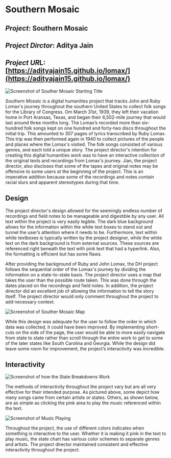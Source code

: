 # Southern Mosaic

## *Project*: Southern Mosaic

## *Project Dirctor*: Aditya Jain

## *Project UR*L: [https://adityajain15.github.io/lomax/](https://adityajain15.github.io/lomax/)

![Screenshot of Souther Mosaic Starting Title](https://Mmart04.github.io/BlogMart/images/SouthernMosaic.png)

*Southern Mosaic* is a digital humanities project that tracks John and Ruby Lomax's journey throughout the southern United States to collect folk songs for the Library of Congress. Om March 31st, 1939, they left their vacation home in Port Aransas, Texas, and began their 6,502-mile journey that would last around three months long. The Lomax’s recorded more than six-hundred folk songs kept on one hundred and forty-two discs throughout the initial trip. This amounted to 307 pages of lyrics transcribed by Ruby Lomax. This trip was then performed again in 1940 to collect pictures of the people and places where the Lomax's visited. The folk songs consisted of various genres, and each told a unique story. The project director's intention for creating this digital humanities work was to have an interactive collection of the original texts and recordings from Lomax's journey. Jian, the project director, also discloses that some of the tapes and original notes may be offensive to some users at the beginning of the project. This is an imperative addition because some of the recordings and notes contain racial slurs and apparent stereotypes during that time.

## Design

The project director's design allowed for the seemingly endless number of recordings and field notes to be manageable and digestible by any user. All text within the project is very easily legible. The dark blue background allows for the information within the white text boxes to stand out and tunnel the user’s attention where it needs to be. Furthermore, text within white textboxes is typically written by the project designer, while the white text on the dark background is from external sources. These sources are referenced right beneath the text with pink text that had a hyperlink. Also, the formatting is efficient but has some flaws.

After providing the background of Ruby and John Lomax, the DH project follows the sequential order of the Lomax's journey by dividing the information on a state-to-state basis. The project director uses a map that takes the user than the possible route taken. This was done through the dates placed on the recordings and field notes. In addition, the project director did an excellent job of allowing the information to tell the story itself. The project director would only comment throughout the project to add necessary context. 

![Screenshot of Souther Mosaic Map](https://Mmart04.github.io/BlogMart/images/SoutherMosaic-Map.png)

While this design was adequate for the user to follow the order in which data was collected, it could have been improved. By implementing short-cuts on the side of the page, the user would be able to more easily navigate from state to state rather than scroll through the entire work to get to some of the later states like South Carolina and Georgia. While the design did leave some room for improvement, the project’s interactivity was incredible.

## Interactivity

![Screenshot of how the State Breakdowns Work](https://Mmart04.github.io/BlogMart/images/SouthernMosaic-InteractiveKey.png)

The methods of interactivity throughout the project vary but are all very effective for their intended purpose. As pictured above, some depict how many songs came from certain artists or states. Others, as shown below, are as simple as clicking the pink area to play the music referenced within the text.

![Screenshot of Music Playing](https://Mmart04.github.io/BlogMart/images/SouthernMosaic-Music.png)

Throughout the project, the use of different colors indicates when something is interactive to the user. Whether it is making it pink in the text to play music, the state chart has various color schemes to separate genres and artists. The project director maintained consistent and effective interactivity throughout the project.
